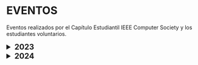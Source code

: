 # EVENTOS
Eventos realizados por el Capítulo Estudiantil IEEE Computer Society y los estudiantes voluntarios.

<details>
    <summary style="font-size: 20px; font-weight: bold;">2023</summary>
    <ol>
        <li><h3>Envenenamiento de Parámetros HTTP</h3></li>
    </ol>
</details>
<details>
    <summary style="font-size: 20px; font-weight: bold;">2024</summary>
    <ol>
        <li><h3>Fundamentos de IBM Cloud</h3></li>
        <li><h3>Semana de desarrollo Móvil</h3></li>
        <li><h3>Análisis de datos con Python</h3></li>
    </ol>
</details>